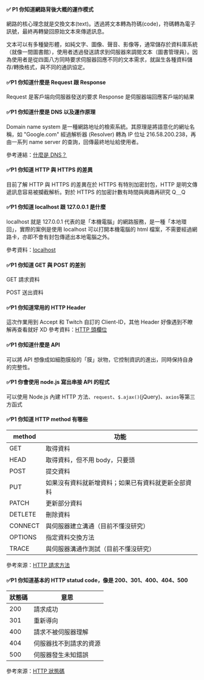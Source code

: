 #### ✅ P1 你知道網路背後大概的運作模式

網路的核心理念就是交換文本(text)。透過將文本轉為符碼(code)，符碼轉為電子訊號，最終再轉變回原始文本來傳遞訊息。

文本可以有多種變形體，如純文字、圖像、聲音、影像等，通常儲存於資料庫系統（就像一間圖書館），使用者透過發送請求到伺服器來調閱文本（圖書管理員）。因為使用者是從四面八方同時要求伺服器回應不同的文本需求，就誕生各種資料儲存/轉換格式，與不同的通訊協定。

#### ✅P1 你知道什麼是 Request 跟 Response

Request 是客戶端向伺服器發送的要求
Response 是伺服器端回應客戶端的結果

#### ✅P1 你知道什麼是 DNS 以及運作原理

Domain name system 是一種網路地址的檢索系統。其原理是將語意化的網址名稱，如 "Google.com" 經過解析器 (Resolver) 轉為 IP 位址 216.58.200.238，再由一系列 name server 的查詢，回傳最終地址給使用者。

參考連結：[什麼是 DNS？](https://aws.amazon.com/tw/route53/what-is-dns/)

#### ✅P1 你知道 HTTP 與 HTTPS 的差異

目前了解 HTTP 與 HTTPS 的差異在於 HTTPS 有特別加密封包，HTTP 是明文傳遞訊息容易被攔截解析。對於 HTTPS 的加密計數有時間與興趣再研究 Q＿Q

#### ✅P1 你知道 localhost 跟 127.0.0.1 是什麼

localhost 就是 127.0.0.1 代表的是「本機電腦」的網路服務，是一種「本地環回」，實際的案例是使用 localhost 可以打開本機電腦的 html 檔案，不需要經過網路卡，亦即不會有封包傳遞出本地電腦之外。

參考資料：[localhost](https://zh.wikipedia.org/wiki/Localhost)

#### ✅P1 你知道 GET 與 POST 的差別

GET 請求資料

POST 送出資料

#### ✅P1 你知道常用的 HTTP Header

這次作業用到 Accept 和 Twitch 自訂的 Client-ID，其他 Header 好像遇到不瞭解再查看就好 XD
參考資料：[HTTP 頭欄位](https://zh.wikipedia.org/wiki/HTTP%E5%A4%B4%E5%AD%97%E6%AE%B5)

#### ✅P1 你知道什麼是 API

可以將 API 想像成如細胞膜般的「膜」狀物，它控制資訊的進出，同時保持自身的完整性。

#### ✅P1 你會使用 node.js 寫出串接 API 的程式

可以使用 Node.js 內建 HTTP 方法、`request`、`$.ajax()`(jQuery)、`axios`等第三方函式

#### ✅P1 你知道 HTTP method 有哪些

| method  | 功能                                               |
| ------- | -------------------------------------------------- |
| GET     | 取得資料                                           |
| HEAD    | 取得資料，但不用 body，只要頭                      |
| POST    | 提交資料                                           |
| PUT     | 如果沒有資料就新增資料；如果已有資料就更新全部資料 |
| PATCH   | 更新部分資料                                       |
| DETLETE | 刪除資料                                           |
| CONNECT | 與伺服器建立溝通（目前不懂沒研究）                 |
| OPTIONS | 指定資料交換方法                                   |
| TRACE   | 與伺服器溝通作測試（目前不懂沒研究）               |

參考來源：[HTTP 請求方法](https://developer.mozilla.org/zh-TW/docs/Web/HTTP/Methods)

#### ✅P1 你知道基本的 HTTP statud code，像是 200、301、400、404、500

| 狀態碼 | 意思                   |
| ------ | ---------------------- |
| 200    | 請求成功               |
| 301    | 重新導向               |
| 400    | 請求不被伺服器理解     |
| 404    | 伺服器找不到請求的資源 |
| 500    | 伺服器發生未知錯誤     |

參考來源：[HTTP 狀態碼](https://developer.mozilla.org/zh-TW/docs/Web/HTTP/Status)
